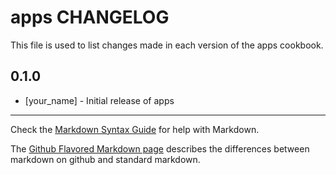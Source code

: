 apps CHANGELOG
==============

This file is used to list changes made in each version of the apps cookbook.

0.1.0
-----
- [your_name] - Initial release of apps

- - -
Check the [Markdown Syntax Guide](http://daringfireball.net/projects/markdown/syntax) for help with Markdown.

The [Github Flavored Markdown page](http://github.github.com/github-flavored-markdown/) describes the differences between markdown on github and standard markdown.
